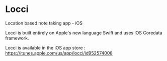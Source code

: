 # Locci
Location based note taking app - iOS

Locci is built entirely on Apple's new language Swift and uses iOS Coredata framework.

Locci is available in the iOS app store : https://itunes.apple.com/us/app/locci/id952574008
